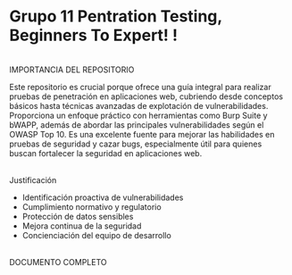 # Grupo 11 Pentration Testing, Beginners To Expert! !

<br/>
IMPORTANCIA DEL REPOSITORIO

Este repositorio es crucial porque ofrece una guía integral para realizar pruebas de penetración en aplicaciones web, cubriendo desde conceptos básicos hasta técnicas avanzadas de explotación de vulnerabilidades. Proporciona un enfoque práctico con herramientas como Burp Suite y bWAPP, además de abordar las principales vulnerabilidades según el OWASP Top 10. Es una excelente fuente para mejorar las habilidades en pruebas de seguridad y cazar bugs, especialmente útil para quienes buscan fortalecer la seguridad en aplicaciones web.

<br/>
Justificación

- Identificación proactiva de vulnerabilidades
- Cumplimiento normativo y regulatorio
- Protección de datos sensibles
- Mejora continua de la seguridad
- Concienciación del equipo de desarrollo


<br/>
DOCUMENTO COMPLETO